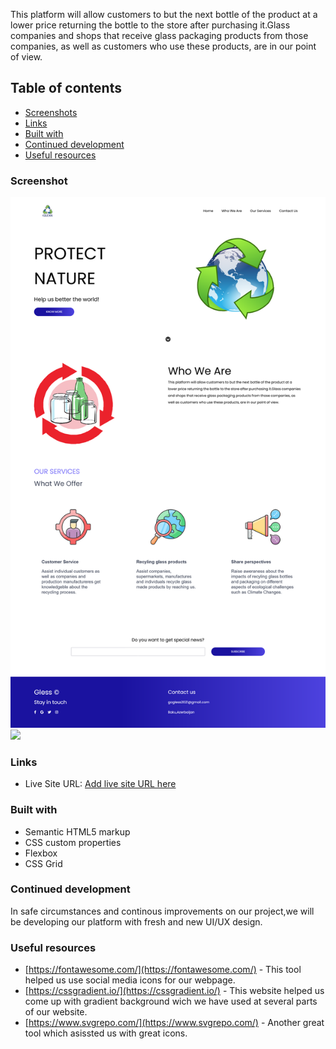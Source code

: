This platform will allow customers to but the next bottle of the product at a lower price returning the bottle to the store after purchasing it.Glass companies and shops that receive glass packaging products from those companies, as well as customers who use these products, are in our point of view. 

## Table of contents
- [Screenshots](#screenshots)
- [Links](#links)
- [Built with](#built-with)
- [Continued development](#continued-development)
- [Useful resources](#useful-resources)


### Screenshot

![](./screenshot-desktop.png)
![](./screenshot-mobile.png)

### Links
- Live Site URL: [Add live site URL here](https://your-live-site-url.com)

### Built with

- Semantic HTML5 markup
- CSS custom properties
- Flexbox
- CSS Grid

### Continued development

In safe circumstances and continous improvements on our project,we will be developing our platform with fresh and new UI/UX design.

### Useful resources

- [https://fontawesome.com/](https://fontawesome.com/) - This tool helped us use social media icons for our webpage.
- [https://cssgradient.io/](https://cssgradient.io/) - This website helped us come up with gradient background wich we have used at several parts of our website.
- [https://www.svgrepo.com/](https://www.svgrepo.com/) - Another great tool which asissted us with great icons.

